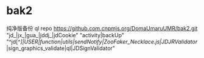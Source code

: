 # bak2
纯净版备份
ql repo https://github.com.cnpmjs.org/DomaUmaruUMR/bak2.git "jd_|jx_|gua_|jddj_|jdCookie" "activity|backUp" "^jd[^_]|USER|function|utils|sendNotify|ZooFaker_Necklace.js|JDJRValidator_|sign_graphics_validate|ql|JDSignValidator"
